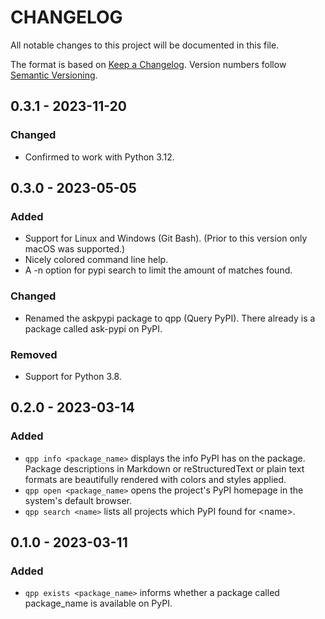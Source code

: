 # CHANGELOG

All notable changes to this project will be documented in this file.

The format is based on [Keep a Changelog](https://keepachangelog.com/en/1.1.0/).
Version numbers follow [Semantic Versioning](https://semver.org/spec/v2.0.0.html).


## 0.3.1 - 2023-11-20

### Changed

- Confirmed to work with Python 3.12.

## 0.3.0 - 2023-05-05

### Added

- Support for Linux and Windows (Git Bash). (Prior to this version only macOS
  was supported.)
- Nicely colored command line help.
- A -n option for pypi search to limit the amount of matches found.

### Changed

- Renamed the askpypi package to qpp (Query PyPI). There already is a package
  called ask-pypi on PyPI.

### Removed

- Support for Python 3.8.

## 0.2.0 - 2023-03-14

### Added

- `qpp info <package_name>` displays the info PyPI has on the package.
  Package descriptions in Markdown or reStructuredText or plain text formats are beautifully rendered with colors and styles applied.
- `qpp open <package_name>` opens the project's PyPI homepage in the
  system's default browser.
- `qpp search <name>` lists all projects which PyPI found for \<name>.

## 0.1.0 - 2023-03-11

### Added

- `qpp exists <package_name>` informs whether a package called
  package_name is available on PyPI.
